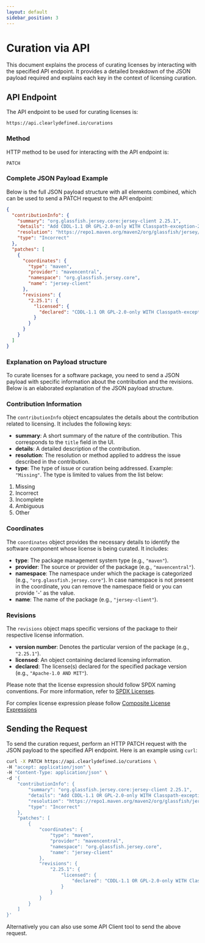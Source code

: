 ```yaml
---
layout: default
sidebar_position: 3
---
```


# Curation via API

This document explains the process of curating licenses by interacting with the specified API endpoint. It provides a detailed breakdown of the JSON payload required and explains each key in the context of licensing curation.

## API Endpoint

The API endpoint to be used for curating licenses is:

```
https://api.clearlydefined.io/curations
```

### Method

HTTP method to be used for interacting with the API endpoint is:

```
PATCH
```

### Complete JSON Payload Example

Below is the full JSON payload structure with all elements combined, which can be used to send a PATCH request to the API endpoint:

```json
{
  "contributionInfo": {
    "summary": "org.glassfish.jersey.core:jersey-client 2.25.1",
    "details": "Add CDDL-1.1 OR GPL-2.0-only WITH Classpath-exception-2.0",
    "resolution": "https://repo1.maven.org/maven2/org/glassfish/jersey/core/jersey-client/2.25.1/jersey-client-2.25.1.pom",
    "type": "Incorrect"
  },
  "patches": [
    {
      "coordinates": {
        "type": "maven",
        "provider": "mavencentral",
        "namespace": "org.glassfish.jersey.core",
        "name": "jersey-client"
      },
      "revisions": {
        "2.25.1": {
          "licensed": {
            "declared": "CDDL-1.1 OR GPL-2.0-only WITH Classpath-exception-2.0"
          }
        }
      }
    }
  ]
}
```

### Explanation on Payload structure

To curate licenses for a software package, you need to send a JSON payload with specific information about the contribution and the revisions. Below is an elaborated explanation of the JSON payload structure.

### Contribution Information

The `contributionInfo` object encapsulates the details about the contribution related to licensing. It includes the following keys:

- **summary**: A short summary of the nature of the contribution. This corresponds to the `title` field in the UI.
- **details**: A detailed description of the contribution.
- **resolution**: The resolution or method applied to address the issue described in the contribution.
- **type**: The type of issue or curation being addressed. Example: `"Missing"`. The type is limited to values from the list below:

1. Missing
2. Incorrect
3. Incomplete
4. Ambiguous
5. Other

### Coordinates

The `coordinates` object provides the necessary details to identify the software component whose license is being curated. It includes:

- **type**: The package management system type (e.g., `"maven"`).
- **provider**: The source or provider of the package (e.g., `"mavencentral"`).
- **namespace**: The namespace under which the package is categorized (e.g., `"org.glassfish.jersey.core"`). In case namespace is not present in the coordinate, you can remove the namespace field or you can provide '-' as the value.
- **name**: The name of the package (e.g., `"jersey-client"`).

### Revisions

The `revisions` object maps specific versions of the package to their respective license information.

- **version number**: Denotes the particular version of the package (e.g., `"2.25.1"`).
- **licensed**: An object containing declared licensing information.
- **declared**: The license(s) declared for the specified package version (e.g., `"Apache-1.0 AND MIT"`).

Please note that the license expression should follow SPDX naming conventions. For more information, refer to [SPDX Licenses](https://spdx.org/licenses/).

For complex license expression please follow [Composite License Expressions](https://spdx.github.io/spdx-spec/v3.0.1/annexes/spdx-license-expressions/#composite-license-expressions)

## Sending the Request

To send the curation request, perform an HTTP PATCH request with the JSON payload to the specified API endpoint. Here is an example using `curl`:

```bash
curl -X PATCH https://api.clearlydefined.io/curations \
-H "accept: application/json" \
-H "Content-Type: application/json" \
-d '{
    "contributionInfo": {
        "summary": "org.glassfish.jersey.core:jersey-client 2.25.1",
        "details": "Add CDDL-1.1 OR GPL-2.0-only WITH Classpath-exception-2.0",
        "resolution": "https://repo1.maven.org/maven2/org/glassfish/jersey/core/jersey-client/2.25.1/jersey-client-2.25.1.pom",
        "type": "Incorrect"
    },
    "patches": [
        {
            "coordinates": {
                "type": "maven",
                "provider": "mavencentral",
                "namespace": "org.glassfish.jersey.core",
                "name": "jersey-client"
            },
            "revisions": {
                "2.25.1": {
                    "licensed": {
                        "declared": "CDDL-1.1 OR GPL-2.0-only WITH Classpath-exception-2.0"
                    }
                }
            }
        }
    ]
}'
```

Alternatively you can also use some API Client tool to send the above request.
